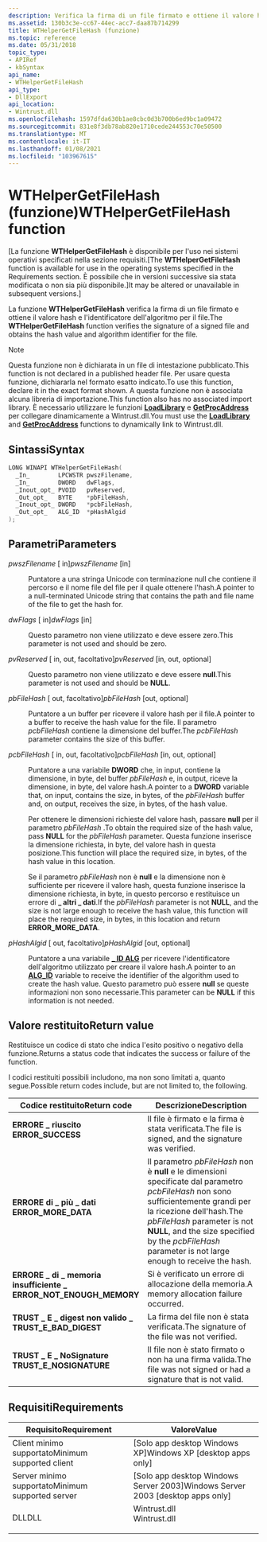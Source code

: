 ```yaml
---
description: Verifica la firma di un file firmato e ottiene il valore hash e l'identificatore dell'algoritmo per il file.
ms.assetid: 130b3c3e-cc67-44ec-acc7-daa87b714299
title: WTHelperGetFileHash (funzione)
ms.topic: reference
ms.date: 05/31/2018
topic_type:
- APIRef
- kbSyntax
api_name:
- WTHelperGetFileHash
api_type:
- DllExport
api_location:
- Wintrust.dll
ms.openlocfilehash: 1597dfda630b1ae8cbc0d3b700b6ed9bc1a09472
ms.sourcegitcommit: 831e8f3db78ab820e1710cede244553c70e50500
ms.translationtype: MT
ms.contentlocale: it-IT
ms.lasthandoff: 01/08/2021
ms.locfileid: "103967615"
---
```

# <a name="wthelpergetfilehash-function"></a><span data-ttu-id="2aab2-103">WTHelperGetFileHash (funzione)</span><span class="sxs-lookup"><span data-stu-id="2aab2-103">WTHelperGetFileHash function</span></span>

<span data-ttu-id="2aab2-104">\[La funzione **WTHelperGetFileHash** è disponibile per l'uso nei sistemi operativi specificati nella sezione requisiti.</span><span class="sxs-lookup"><span data-stu-id="2aab2-104">\[The **WTHelperGetFileHash** function is available for use in the operating systems specified in the Requirements section.</span></span> <span data-ttu-id="2aab2-105">È possibile che in versioni successive sia stata modificata o non sia più disponibile.\]</span><span class="sxs-lookup"><span data-stu-id="2aab2-105">It may be altered or unavailable in subsequent versions.\]</span></span>

<span data-ttu-id="2aab2-106">La funzione **WTHelperGetFileHash** verifica la firma di un file firmato e ottiene il valore hash e l'identificatore dell'algoritmo per il file.</span><span class="sxs-lookup"><span data-stu-id="2aab2-106">The **WTHelperGetFileHash** function verifies the signature of a signed file and obtains the hash value and algorithm identifier for the file.</span></span>

> [!Note]  
> <span data-ttu-id="2aab2-107">Questa funzione non è dichiarata in un file di intestazione pubblicato.</span><span class="sxs-lookup"><span data-stu-id="2aab2-107">This function is not declared in a published header file.</span></span> <span data-ttu-id="2aab2-108">Per usare questa funzione, dichiararla nel formato esatto indicato.</span><span class="sxs-lookup"><span data-stu-id="2aab2-108">To use this function, declare it in the exact format shown.</span></span> <span data-ttu-id="2aab2-109">A questa funzione non è associata alcuna libreria di importazione.</span><span class="sxs-lookup"><span data-stu-id="2aab2-109">This function also has no associated import library.</span></span> <span data-ttu-id="2aab2-110">È necessario utilizzare le funzioni [**LoadLibrary**](/windows/win32/api/libloaderapi/nf-libloaderapi-loadlibrarya) e [**GetProcAddress**](/windows/win32/api/libloaderapi/nf-libloaderapi-getprocaddress) per collegare dinamicamente a Wintrust.dll.</span><span class="sxs-lookup"><span data-stu-id="2aab2-110">You must use the [**LoadLibrary**](/windows/win32/api/libloaderapi/nf-libloaderapi-loadlibrarya) and [**GetProcAddress**](/windows/win32/api/libloaderapi/nf-libloaderapi-getprocaddress) functions to dynamically link to Wintrust.dll.</span></span>

 

## <a name="syntax"></a><span data-ttu-id="2aab2-111">Sintassi</span><span class="sxs-lookup"><span data-stu-id="2aab2-111">Syntax</span></span>


```C++
LONG WINAPI WTHelperGetFileHash(
  _In_        LPCWSTR pwszFilename,
  _In_        DWORD   dwFlags,
  _Inout_opt_ PVOID   pvReserved,
  _Out_opt_   BYTE    *pbFileHash,
  _Inout_opt_ DWORD   *pcbFileHash,
  _Out_opt_   ALG_ID  *pHashAlgid
);
```



## <a name="parameters"></a><span data-ttu-id="2aab2-112">Parametri</span><span class="sxs-lookup"><span data-stu-id="2aab2-112">Parameters</span></span>

<dl> <dt>

<span data-ttu-id="2aab2-113">*pwszFilename* \[ in\]</span><span class="sxs-lookup"><span data-stu-id="2aab2-113">*pwszFilename* \[in\]</span></span>
</dt> <dd>

<span data-ttu-id="2aab2-114">Puntatore a una stringa Unicode con terminazione null che contiene il percorso e il nome file del file per il quale ottenere l'hash.</span><span class="sxs-lookup"><span data-stu-id="2aab2-114">A pointer to a null-terminated Unicode string that contains the path and file name of the file to get the hash for.</span></span>

</dd> <dt>

<span data-ttu-id="2aab2-115">*dwFlags* \[ in\]</span><span class="sxs-lookup"><span data-stu-id="2aab2-115">*dwFlags* \[in\]</span></span>
</dt> <dd>

<span data-ttu-id="2aab2-116">Questo parametro non viene utilizzato e deve essere zero.</span><span class="sxs-lookup"><span data-stu-id="2aab2-116">This parameter is not used and should be zero.</span></span>

</dd> <dt>

<span data-ttu-id="2aab2-117">*pvReserved* \[ in, out, facoltativo\]</span><span class="sxs-lookup"><span data-stu-id="2aab2-117">*pvReserved* \[in, out, optional\]</span></span>
</dt> <dd>

<span data-ttu-id="2aab2-118">Questo parametro non viene utilizzato e deve essere **null**.</span><span class="sxs-lookup"><span data-stu-id="2aab2-118">This parameter is not used and should be **NULL**.</span></span>

</dd> <dt>

<span data-ttu-id="2aab2-119">*pbFileHash* \[ out, facoltativo\]</span><span class="sxs-lookup"><span data-stu-id="2aab2-119">*pbFileHash* \[out, optional\]</span></span>
</dt> <dd>

<span data-ttu-id="2aab2-120">Puntatore a un buffer per ricevere il valore hash per il file.</span><span class="sxs-lookup"><span data-stu-id="2aab2-120">A pointer to a buffer to receive the hash value for the file.</span></span> <span data-ttu-id="2aab2-121">Il parametro *pcbFileHash* contiene la dimensione del buffer.</span><span class="sxs-lookup"><span data-stu-id="2aab2-121">The *pcbFileHash* parameter contains the size of this buffer.</span></span>

</dd> <dt>

<span data-ttu-id="2aab2-122">*pcbFileHash* \[ in, out, facoltativo\]</span><span class="sxs-lookup"><span data-stu-id="2aab2-122">*pcbFileHash* \[in, out, optional\]</span></span>
</dt> <dd>

<span data-ttu-id="2aab2-123">Puntatore a una variabile **DWORD** che, in input, contiene la dimensione, in byte, del buffer *pbFileHash* e, in output, riceve la dimensione, in byte, del valore hash.</span><span class="sxs-lookup"><span data-stu-id="2aab2-123">A pointer to a **DWORD** variable that, on input, contains the size, in bytes, of the *pbFileHash* buffer and, on output, receives the size, in bytes, of the hash value.</span></span>

<span data-ttu-id="2aab2-124">Per ottenere le dimensioni richieste del valore hash, passare **null** per il parametro *pbFileHash* .</span><span class="sxs-lookup"><span data-stu-id="2aab2-124">To obtain the required size of the hash value, pass **NULL** for the *pbFileHash* parameter.</span></span> <span data-ttu-id="2aab2-125">Questa funzione inserisce la dimensione richiesta, in byte, del valore hash in questa posizione.</span><span class="sxs-lookup"><span data-stu-id="2aab2-125">This function will place the required size, in bytes, of the hash value in this location.</span></span>

<span data-ttu-id="2aab2-126">Se il parametro *pbFileHash* non è **null** e la dimensione non è sufficiente per ricevere il valore hash, questa funzione inserisce la dimensione richiesta, in byte, in questo percorso e restituisce un errore di **\_ altri \_ dati**.</span><span class="sxs-lookup"><span data-stu-id="2aab2-126">If the *pbFileHash* parameter is not **NULL**, and the size is not large enough to receive the hash value, this function will place the required size, in bytes, in this location and return **ERROR\_MORE\_DATA**.</span></span>

</dd> <dt>

<span data-ttu-id="2aab2-127">*pHashAlgid* \[ out, facoltativo\]</span><span class="sxs-lookup"><span data-stu-id="2aab2-127">*pHashAlgid* \[out, optional\]</span></span>
</dt> <dd>

<span data-ttu-id="2aab2-128">Puntatore a una variabile [**\_ ID ALG**](alg-id.md) per ricevere l'identificatore dell'algoritmo utilizzato per creare il valore hash.</span><span class="sxs-lookup"><span data-stu-id="2aab2-128">A pointer to an [**ALG\_ID**](alg-id.md) variable to receive the identifier of the algorithm used to create the hash value.</span></span> <span data-ttu-id="2aab2-129">Questo parametro può essere **null** se queste informazioni non sono necessarie.</span><span class="sxs-lookup"><span data-stu-id="2aab2-129">This parameter can be **NULL** if this information is not needed.</span></span>

</dd> </dl>

## <a name="return-value"></a><span data-ttu-id="2aab2-130">Valore restituito</span><span class="sxs-lookup"><span data-stu-id="2aab2-130">Return value</span></span>

<span data-ttu-id="2aab2-131">Restituisce un codice di stato che indica l'esito positivo o negativo della funzione.</span><span class="sxs-lookup"><span data-stu-id="2aab2-131">Returns a status code that indicates the success or failure of the function.</span></span>

<span data-ttu-id="2aab2-132">I codici restituiti possibili includono, ma non sono limitati a, quanto segue.</span><span class="sxs-lookup"><span data-stu-id="2aab2-132">Possible return codes include, but are not limited to, the following.</span></span>



| <span data-ttu-id="2aab2-133">Codice restituito</span><span class="sxs-lookup"><span data-stu-id="2aab2-133">Return code</span></span>                                                                                               | <span data-ttu-id="2aab2-134">Descrizione</span><span class="sxs-lookup"><span data-stu-id="2aab2-134">Description</span></span>                                                                                                                                           |
|-----------------------------------------------------------------------------------------------------------|-------------------------------------------------------------------------------------------------------------------------------------------------------|
| <dl> <span data-ttu-id="2aab2-135"><dt>**ERRORE \_ riuscito**</dt></span><span class="sxs-lookup"><span data-stu-id="2aab2-135"><dt>**ERROR\_SUCCESS**</dt></span></span> </dl>             | <span data-ttu-id="2aab2-136">Il file è firmato e la firma è stata verificata.</span><span class="sxs-lookup"><span data-stu-id="2aab2-136">The file is signed, and the signature was verified.</span></span><br/>                                                                                        |
| <dl> <span data-ttu-id="2aab2-137"><dt>**ERRORE di \_ più \_ dati**</dt></span><span class="sxs-lookup"><span data-stu-id="2aab2-137"><dt>**ERROR\_MORE\_DATA**</dt></span></span> </dl>          | <span data-ttu-id="2aab2-138">Il parametro *pbFileHash* non è **null** e le dimensioni specificate dal parametro *pcbFileHash* non sono sufficientemente grandi per la ricezione dell'hash.</span><span class="sxs-lookup"><span data-stu-id="2aab2-138">The *pbFileHash* parameter is not **NULL**, and the size specified by the *pcbFileHash* parameter is not large enough to receive the hash.</span></span><br/> |
| <dl> <span data-ttu-id="2aab2-139"><dt>**ERRORE \_ di \_ memoria insufficiente \_**</dt></span><span class="sxs-lookup"><span data-stu-id="2aab2-139"><dt>**ERROR\_NOT\_ENOUGH\_MEMORY**</dt></span></span> </dl> | <span data-ttu-id="2aab2-140">Si è verificato un errore di allocazione della memoria.</span><span class="sxs-lookup"><span data-stu-id="2aab2-140">A memory allocation failure occurred.</span></span><br/>                                                                                                      |
| <dl> <span data-ttu-id="2aab2-141"><dt>**TRUST \_ E \_ digest non valido \_**</dt></span><span class="sxs-lookup"><span data-stu-id="2aab2-141"><dt>**TRUST\_E\_BAD\_DIGEST**</dt></span></span> </dl>      | <span data-ttu-id="2aab2-142">La firma del file non è stata verificata.</span><span class="sxs-lookup"><span data-stu-id="2aab2-142">The signature of the file was not verified.</span></span><br/>                                                                                                |
| <dl> <span data-ttu-id="2aab2-143"><dt>**TRUST \_ E \_ NoSignature**</dt></span><span class="sxs-lookup"><span data-stu-id="2aab2-143"><dt>**TRUST\_E\_NOSIGNATURE**</dt></span></span> </dl>      | <span data-ttu-id="2aab2-144">Il file non è stato firmato o non ha una firma valida.</span><span class="sxs-lookup"><span data-stu-id="2aab2-144">The file was not signed or had a signature that is not valid.</span></span><br/>                                                                              |



 

## <a name="requirements"></a><span data-ttu-id="2aab2-145">Requisiti</span><span class="sxs-lookup"><span data-stu-id="2aab2-145">Requirements</span></span>



| <span data-ttu-id="2aab2-146">Requisito</span><span class="sxs-lookup"><span data-stu-id="2aab2-146">Requirement</span></span> | <span data-ttu-id="2aab2-147">Valore</span><span class="sxs-lookup"><span data-stu-id="2aab2-147">Value</span></span> |
|-------------------------------------|-----------------------------------------------------------------------------------------|
| <span data-ttu-id="2aab2-148">Client minimo supportato</span><span class="sxs-lookup"><span data-stu-id="2aab2-148">Minimum supported client</span></span><br/> | <span data-ttu-id="2aab2-149">\[Solo app desktop Windows XP\]</span><span class="sxs-lookup"><span data-stu-id="2aab2-149">Windows XP \[desktop apps only\]</span></span><br/>                                             |
| <span data-ttu-id="2aab2-150">Server minimo supportato</span><span class="sxs-lookup"><span data-stu-id="2aab2-150">Minimum supported server</span></span><br/> | <span data-ttu-id="2aab2-151">\[Solo app desktop Windows Server 2003\]</span><span class="sxs-lookup"><span data-stu-id="2aab2-151">Windows Server 2003 \[desktop apps only\]</span></span><br/>                                    |
| <span data-ttu-id="2aab2-152">DLL</span><span class="sxs-lookup"><span data-stu-id="2aab2-152">DLL</span></span><br/>                      | <dl> <span data-ttu-id="2aab2-153"><dt>Wintrust.dll</dt></span><span class="sxs-lookup"><span data-stu-id="2aab2-153"><dt>Wintrust.dll</dt></span></span> </dl> |



 

 
